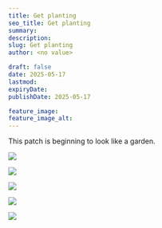 ```yaml
---
title: Get planting
seo_title: Get planting
summary:
description:
slug: Get planting
author: <no value>

draft: false
date: 2025-05-17
lastmod:
expiryDate:
publishDate: 2025-05-17

feature_image:
feature_image_alt:
---
```

This patch is beginning to look like a garden.

![](/images/2202.jpeg )

![](/images/2203.jpeg )

![](/images/2204.jpeg )

![](/images/2209.jpeg )

![](/images/2210.jpeg )
